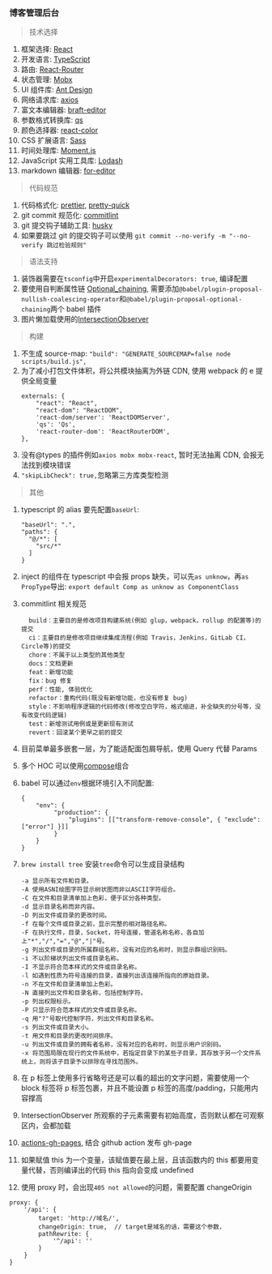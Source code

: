 ### 博客管理后台

> 技术选择

1. 框架选择: [React](https://zh-hans.reactjs.org/)
2. 开发语言: [TypeScript](https://www.tslang.cn/)
3. 路由: [React-Router](https://reacttraining.com/react-router/web/guides/quick-start)
4. 状态管理: [Mobx](https://cn.mobx.js.org/)
5. UI 组件库: [Ant Design](https://ant.design/index-cn)
6. 网络请求库: [axios](https://github.com/axios/axios)
7. 富文本编辑器: [braft-editor](https://braft.margox.cn/)
8. 参数格式转换库: [qs](https://github.com/ljharb/qs)
9. 颜色选择器: [react-color](http://casesandberg.github.io/react-color/)
10. CSS 扩展语言: [Sass](https://www.sass.hk/)
11. 时间处理库: [Moment.js](http://momentjs.cn/)
12. JavaScript 实用工具库: [Lodash](https://www.lodashjs.com/)
13. markdown 编辑器: [for-editor](https://md.kkfor.com/)

> 代码规范

1. 代码格式化: [prettier](https://prettier.io/), [pretty-quick](https://github.com/azz/pretty-quick#readme)
2. git commit 规范化: [commitlint](https://commitlint.js.org/#/)
3. git 提交钩子辅助工具: [husky](https://github.com/typicode/husky#readme)
4. 如果要跳过 git 的提交钩子可以使用 `git commit --no-verify -m "--no-verify 跳过检验规则"`

> 语法支持

1. 装饰器需要在`tsconfig`中开启`experimentalDecorators: true`, 编译配置
2. 要使用自判断属性链 [Optional_chaining](https://developer.mozilla.org/en-US/docs/Web/JavaScript/Reference/Operators/Optional_chaining), 需要添加`@babel/plugin-proposal-nullish-coalescing-operator`和`@babel/plugin-proposal-optional-chaining`两个 babel 插件
3. 图片懒加载使用的[IntersectionObserver](https://developer.mozilla.org/zh-CN/docs/Web/API/IntersectionObserver)

> 构建

1. 不生成 source-map: `"build": "GENERATE_SOURCEMAP=false node scripts/build.js",`
2. 为了减小打包文件体积，将公共模块抽离为外链 CDN, 使用 webpack 的 e 提供全局变量
   ```
   externals: {
       "react": "React",
       "react-dom": "ReactDOM",
       'react-dom/server': 'ReactDOMServer',
       'qs': 'Qs',
       'react-router-dom': 'ReactRouterDOM',
   },
   ```
3. 没有@types 的插件例如`axios mobx mobx-react`, 暂时无法抽离 CDN, 会报无法找到模块错误
4. `"skipLibCheck": true,`忽略第三方库类型检测

> 其他

1. typescript 的 alias 要先配置`baseUrl`:
   ```
   "baseUrl": ".",
   "paths": {
     "@/*": [
       "src/*"
     ]
   }
   ```
2. inject 的组件在 typescript 中会报 props 缺失，可以先`as unknow`，再`as PropType`导出: `export default Comp as unknow as ComponentClass`
3. commitlint 相关规范
   ```
     build：主要目的是修改项目构建系统(例如 glup，webpack，rollup 的配置等)的提交
     ci：主要目的是修改项目继续集成流程(例如 Travis，Jenkins，GitLab CI，Circle等)的提交
     chore：不属于以上类型的其他类型
     docs：文档更新
     feat：新增功能
     fix：bug 修复
     perf：性能, 体验优化
     refactor：重构代码(既没有新增功能，也没有修复 bug)
     style：不影响程序逻辑的代码修改(修改空白字符，格式缩进，补全缺失的分号等，没有改变代码逻辑)
     test：新增测试用例或是更新现有测试
     revert：回滚某个更早之前的提交
   ```
4. 目前菜单最多嵌套一层，为了能适配面包屑导航，使用 Query 代替 Params
5. 多个 HOC 可以使用[compose](https://github.com/reduxjs/redux/blob/master/src/compose.ts)组合
6. babel 可以通过`env`根据环境引入不同配置:
   ```
   {
       "env": {
            "production": {
                "plugins": [["transform-remove-console", { "exclude": ["error"] }]]
            }
       }
   }
   ```
7. `brew install tree` 安装`tree`命令可以生成目录结构
   ```
   -a 显示所有文件和目录。
   -A 使用ASNI绘图字符显示树状图而非以ASCII字符组合。
   -C 在文件和目录清单加上色彩，便于区分各种类型。
   -d 显示目录名称而非内容。
   -D 列出文件或目录的更改时间。
   -f 在每个文件或目录之前，显示完整的相对路径名称。
   -F 在执行文件，目录，Socket，符号连接，管道名称名称，各自加上"*","/","=","@","|"号。
   -g 列出文件或目录的所属群组名称，没有对应的名称时，则显示群组识别码。
   -i 不以阶梯状列出文件或目录名称。
   -I 不显示符合范本样式的文件或目录名称。
   -l 如遇到性质为符号连接的目录，直接列出该连接所指向的原始目录。
   -n 不在文件和目录清单加上色彩。
   -N 直接列出文件和目录名称，包括控制字符。
   -p 列出权限标示。
   -P 只显示符合范本样式的文件或目录名称。
   -q 用"?"号取代控制字符，列出文件和目录名称。
   -s 列出文件或目录大小。
   -t 用文件和目录的更改时间排序。
   -u 列出文件或目录的拥有者名称，没有对应的名称时，则显示用户识别码。
   -x 将范围局限在现行的文件系统中，若指定目录下的某些子目录，其存放于另一个文件系统上，则将该子目录予以排除在寻找范围外。
   ```
8. 在 p 标签上使用多行省略号还是可以看的超出的文字问题，需要使用一个 block 标签将 p 标签包裹，并且不能设置 p 标签的高度/padding，只能用内容撑高

9. IntersectionObserver 所观察的子元素需要有初始高度，否则默认都在可观察区内，会都加载

10. [actions-gh-pages](https://github.com/peaceiris/actions-gh-pages), 结合 github action 发布 gh-page

11. 如果赋值 this 为一个变量，该赋值要在最上层，且该函数内的 this 都要用变量代替，否则编译出的代码 this 指向会变成 undefined

12. 使用 proxy 时，会出现`405 not allowed`的问题，需要配置 changeOrigin

```
proxy: {
    '/api': {
        target: 'http://域名/',
        changeOrigin: true,  // target是域名的话，需要这个参数，
        pathRewrite: {
            '^/api': ''
        }
    }
}
```
